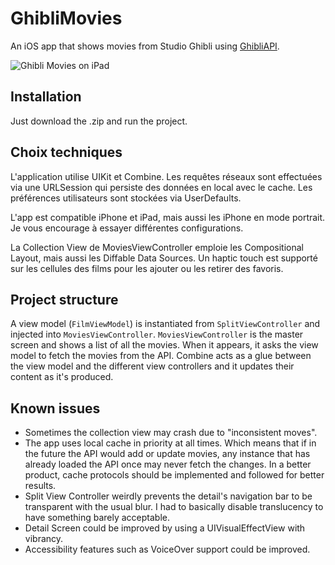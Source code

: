 #  GhibliMovies

An iOS app that shows movies from Studio Ghibli using [GhibliAPI](https://ghibliapi.herokuapp.com/).

![Ghibli Movies on iPad](https://github.com/Pomme2Poule/GhibliMovies/blob/master/presentation.png?raw=true)

## Installation

Just download the .zip and run the project.

## Choix techniques

L'application utilise UIKit et Combine. Les requêtes réseaux sont effectuées via une URLSession qui persiste des données en local avec le cache. Les préférences utilisateurs sont stockées via UserDefaults.

L'app est compatible iPhone et iPad, mais aussi les iPhone en mode portrait. Je vous encourage à essayer différentes configurations.

La Collection View de MoviesViewController emploie les Compositional Layout, mais aussi les Diffable Data Sources. Un haptic touch est supporté sur les cellules des films pour les ajouter ou les retirer des favoris.

## Project structure

A view model (`FilmViewModel`) is instantiated from `SplitViewController` and injected into `MoviesViewController`. `MoviesViewController` is the master screen and shows a list of all the movies. When it appears, it asks the view model to fetch the movies from the API. Combine acts as a glue between the view model and the different view controllers and it updates their content as it's produced.



## Known issues

* Sometimes the collection view may crash due to "inconsistent moves".
* The app uses local cache in priority at all times. Which means that if in the future the API would add or update movies, any instance that has already loaded the API once may never fetch the changes. In a better product, cache protocols should be implemented and followed for better results.
* Split View Controller weirdly prevents the detail's navigation bar to be transparent with the usual blur. I had to basically disable translucency to have something barely acceptable.
* Detail Screen could be improved by using a UIVisualEffectView with vibrancy.
* Accessibility  features such as VoiceOver support could be improved.
